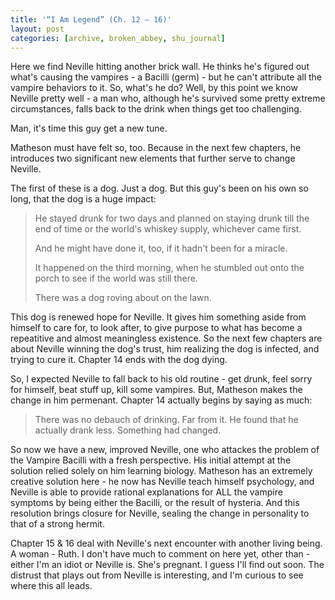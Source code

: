 ```yaml
---
title: '“I Am Legend” (Ch. 12 – 16)'
layout: post
categories: [archive, broken_abbey, shu_journal]
---
```

Here we find Neville hitting another brick wall. He thinks he's figured
out what's causing the vampires - a Bacilli (germ) - but he can't
attribute all the vampire behaviors to it. So, what's he do? Well, by
this point we know Neville pretty well - a man who, although he's
survived some pretty extreme circumstances, falls back to the drink when
things get too challenging.

Man, it's time this guy get a new tune.

Matheson must have felt so, too. Because in the next few chapters, he
introduces two significant new elements that further serve to change
Neville.

The first of these is a dog. Just a dog. But this guy's been on his own
so long, that the dog is a huge impact:

> He stayed drunk for two days and planned on staying drunk till the end
> of time or the world's whiskey supply, whichever came first.
>
> And he might have done it, too, if it hadn't been for a miracle.
>
> It happened on the third morning, when he stumbled out onto the porch
> to see if the world was still there.
>
> There was a dog roving about on the lawn.

This dog is renewed hope for Neville. It gives him something aside from
himself to care for, to look after, to give purpose to what has become a
repeatitive and almost meaningless existence. So the next few chapters
are about Neville winning the dog's trust, him realizing the dog is
infected, and trying to cure it. Chapter 14 ends with the dog dying.

So, I expected Neville to fall back to his old routine - get drunk, feel
sorry for himself, beat stuff up, kill some vampires. But, Matheson
makes the change in him permenant. Chapter 14 actually begins by saying
as much:

> There was no debauch of drinking. Far from it. He found that he
> actually drank less. Something had changed.

So now we have a new, improved Neville, one who attackes the problem of
the Vampire Bacilli with a fresh perspective. His initial attempt at the
solution relied solely on him learning biology. Matheson has an
extremely creative solution here - he now has Neville teach himself
psychology, and Neville is able to provide rational explanations for ALL
the vampire symptoms by being either the Bacilli, or the result of
hysteria. And this resolution brings closure for Neville, sealing the
change in personality to that of a strong hermit.

Chapter 15 & 16 deal with Neville's next encounter with another living
being. A woman - Ruth. I don't have much to comment on here yet, other
than - either I'm an idiot or Neville is. She's pregnant. I guess I'll
find out soon. The distrust that plays out from Neville is interesting,
and I'm curious to see where this all leads.
